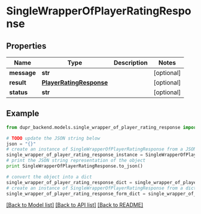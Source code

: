 # SingleWrapperOfPlayerRatingResponse


## Properties
Name | Type | Description | Notes
------------ | ------------- | ------------- | -------------
**message** | **str** |  | [optional] 
**result** | [**PlayerRatingResponse**](PlayerRatingResponse.md) |  | [optional] 
**status** | **str** |  | [optional] 

## Example

```python
from dupr_backend.models.single_wrapper_of_player_rating_response import SingleWrapperOfPlayerRatingResponse

# TODO update the JSON string below
json = "{}"
# create an instance of SingleWrapperOfPlayerRatingResponse from a JSON string
single_wrapper_of_player_rating_response_instance = SingleWrapperOfPlayerRatingResponse.from_json(json)
# print the JSON string representation of the object
print SingleWrapperOfPlayerRatingResponse.to_json()

# convert the object into a dict
single_wrapper_of_player_rating_response_dict = single_wrapper_of_player_rating_response_instance.to_dict()
# create an instance of SingleWrapperOfPlayerRatingResponse from a dict
single_wrapper_of_player_rating_response_form_dict = single_wrapper_of_player_rating_response.from_dict(single_wrapper_of_player_rating_response_dict)
```
[[Back to Model list]](../README.md#documentation-for-models) [[Back to API list]](../README.md#documentation-for-api-endpoints) [[Back to README]](../README.md)


